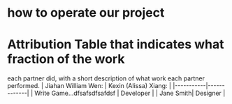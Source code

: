 # how to operate our project
# Attribution Table that indicates what fraction of the work
each partner did, with a short description of what work each partner performed. 
| Jiahan William Wen:      | Kexin (Alissa) Xiang:  |
|-----------|-------------|
| Write Game...dfsafsdfsafdsf  | Developer   |
| Jane Smith| Designer    |
